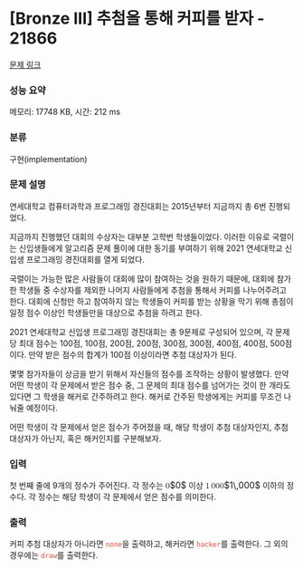 # [Bronze III] 추첨을 통해 커피를 받자 - 21866 

[문제 링크](https://www.acmicpc.net/problem/21866) 

### 성능 요약

메모리: 17748 KB, 시간: 212 ms

### 분류

구현(implementation)

### 문제 설명

<p>연세대학교 컴퓨터과학과 프로그래밍 경진대회는 2015년부터 지금까지 총 6번 진행되었다.</p>

<p>지금까지 진행했던 대회의 수상자는 대부분 고학번 학생들이었다. 이러한 이유로 국렬이는 신입생들에게 알고리즘 문제 풀이에 대한 동기를 부여하기 위해 2021 연세대학교 신입생 프로그래밍 경진대회를 열게 되었다.</p>

<p>국렬이는 가능한 많은 사람들이 대회에 많이 참여하는 것을 원하기 때문에, 대회에 참가한 학생들 중 수상자를 제외한 나머지 사람들에게 추첨을 통해서 커피를 나누어주려고 한다. 대회에 신청만 하고 참여하지 않는 학생들이 커피를 받는 상황을 막기 위해 총점이 일정 점수 이상인 학생들만을 대상으로 추첨을 하려고 한다.</p>

<p>2021 연세대학교 신입생 프로그래밍 경진대회는 총 9문제로 구성되어 있으며, 각 문제 당 최대 점수는 100점, 100점, 200점, 200점, 300점, 300점, 400점, 400점, 500점이다. 만약 받은 점수의 합계가 100점 이상이라면 추첨 대상자가 된다.</p>

<p>몇몇 참가자들이 상금을 받기 위해서 자신들의 점수를 조작하는 상황이 발생했다. 만약 어떤 학생이 각 문제에서 받은 점수 중, 그 문제의 최대 점수를 넘어가는 것이 한 개라도 있다면 그 학생을 해커로 간주하려고 한다. 해커로 간주된 학생에게는 커피를 무조건 나눠줄 예정이다.</p>

<p>어떤 학생이 각 문제에서 얻은 점수가 주어졌을 때, 해당 학생이 추첨 대상자인지, 추첨 대상자가 아닌지, 혹은 해커인지를 구분해보자.</p>

### 입력 

 <p>첫 번째 줄에 9개의 정수가 주어진다. 각 정수는 <mjx-container class="MathJax" jax="CHTML" style="font-size: 109%; position: relative;"><mjx-math class="MJX-TEX" aria-hidden="true"><mjx-mn class="mjx-n"><mjx-c class="mjx-c30"></mjx-c></mjx-mn></mjx-math><mjx-assistive-mml unselectable="on" display="inline"><math xmlns="http://www.w3.org/1998/Math/MathML"><mn>0</mn></math></mjx-assistive-mml><span aria-hidden="true" class="no-mathjax mjx-copytext">$0$</span></mjx-container> 이상 <mjx-container class="MathJax" jax="CHTML" style="font-size: 109%; position: relative;"><mjx-math class="MJX-TEX" aria-hidden="true"><mjx-mn class="mjx-n"><mjx-c class="mjx-c31"></mjx-c></mjx-mn><mjx-mstyle><mjx-mspace style="width: 0.167em;"></mjx-mspace></mjx-mstyle><mjx-mn class="mjx-n"><mjx-c class="mjx-c30"></mjx-c><mjx-c class="mjx-c30"></mjx-c><mjx-c class="mjx-c30"></mjx-c></mjx-mn></mjx-math><mjx-assistive-mml unselectable="on" display="inline"><math xmlns="http://www.w3.org/1998/Math/MathML"><mn>1</mn><mstyle scriptlevel="0"><mspace width="0.167em"></mspace></mstyle><mn>000</mn></math></mjx-assistive-mml><span aria-hidden="true" class="no-mathjax mjx-copytext">$1\,000$</span></mjx-container> 이하의 정수다. 각 정수는 해당 학생이 각 문제에서 얻은 점수를 의미한다.</p>

### 출력 

 <p>커피 추첨 대상자가 아니라면 <span style="color:#e74c3c;"><code>none</code></span>을 출력하고, 해커라면 <span style="color:#e74c3c;"><code>hacker</code></span>를 출력한다. 그 외의 경우에는 <span style="color:#e74c3c;"><code>draw</code></span>를 출력한다.</p>

